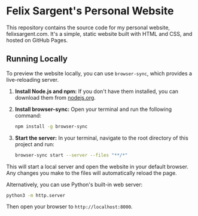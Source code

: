 # Felix Sargent's Personal Website

This repository contains the source code for my personal website, felixsargent.com. It's a simple, static website built with HTML and CSS, and hosted on GitHub Pages.

## Running Locally

To preview the website locally, you can use `browser-sync`, which provides a live-reloading server.

1.  **Install Node.js and npm:** If you don't have them installed, you can download them from [nodejs.org](https://nodejs.org/).

2.  **Install browser-sync:** Open your terminal and run the following command:
    ```bash
    npm install -g browser-sync
    ```

3.  **Start the server:** In your terminal, navigate to the root directory of this project and run:
    ```bash
    browser-sync start --server --files "**/*"
    ```

This will start a local server and open the website in your default browser. Any changes you make to the files will automatically reload the page.

Alternatively, you can use Python's built-in web server:
```bash
python3 -m http.server
```
Then open your browser to `http://localhost:8000`.
